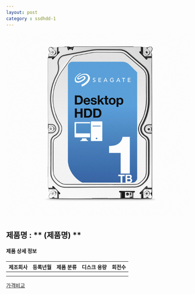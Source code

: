 ```yaml
---
layout: post
category : ssdhdd-1
---
```


![alt text](https://github.com/kutchoiwjun92/kutchoiwjun92.github.com/blob/master/image/ssdhdd-1.jpg?raw=true)

## 제품명 : ** (제품명)  **

#### 제품 상세 정보


제조회사  |  등록년월  |  제품 분류  |  디스크 용량  |    회전수
--------- | ---------- | ----------- | ------------- | -------------      
          |            |             |               |               
|||


[가격비교](링크)

